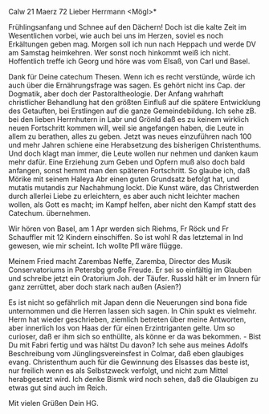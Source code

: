  Calw 21 Maerz 72
Lieber Herrmann <Mögl>*

Frühlingsanfang und Schnee auf den Dächern! Doch ist die kalte Zeit im Wesentlichen vorbei, wie auch bei uns im Herzen, soviel es noch Erkältungen geben mag. Morgen soll ich nun nach Heppach und werde DV am Samstag heimkehren. Wer sonst noch hinkommt weiß ich nicht. Hoffentlich treffe ich Georg und höre was vom Elsaß, von Carl und Basel.

Dank für Deine catechum Thesen. Wenn ich es recht verstünde, würde ich auch über die Ernährungsfrage was sagen. Es gehört nicht ins Cap. der Dogmatik, aber doch der Pastoraltheologie. Der Anfang wahrhaft christlicher Behandlung hat den größten Einfluß auf die spätere Entwicklung des Getauften, bei Erstlingen auf die ganze Gemeindebildung. Ich sehe zB. bei den lieben Herrnhutern in Labr und Grönld daß es zu keinem wirklich neuen Fortschritt kommen will, weil sie angefangen haben, die Leute in allem zu berathen, alles zu geben. Jetzt was neues einzuführen nach 100 und mehr Jahren schiene eine Herabsetzung des bisherigen Christenthums. Und doch klagt man immer, die Leute wollen nur nehmen und danken kaum mehr dafür. Eine Erziehung zum Geben und Opfern muß also doch bald anfangen, sonst hemmt man den späteren Fortschritt. So glaube ich, daß Mörike mit seinem Haleya Abr einen guten Grundsatz befolgt hat, und mutatis mutandis zur Nachahmung lockt. Die Kunst wäre, das Christwerden durch allerlei Liebe zu erleichtern, es aber auch nicht leichter machen wollen, als Gott es macht; im Kampf helfen, aber nicht den Kampf statt des Catechum. übernehmen.

Wir hören von Basel, am 1 Apr werden sich Riehms, Fr Röck und Fr Schauffler mit 12 Kindern einschiffen. So ist wohl R das letztemal in Ind gewesen, wie mir scheint. Ich wollte Pfl wäre flügge.

Meinem Fried macht Zarembas Neffe, Zaremba, Director des Musik Conservatoriums in Petersbg große Freude. Er sei so einfältig im Glauben und schreibe jetzt ein Oratorium Joh. der Täufer. Russld hält er im Innern für ganz zerrüttet, aber doch stark nach außen (Asien?)

Es ist nicht so gefährlich mit Japan denn die Neuerungen sind bona fide unternommen und die Herren lassen sich sagen. In Chin spukt es vielmehr. 
Herm hat wieder geschrieben, ziemlich betreten über meine Antworten, aber innerlich los von Haas der für einen Erzintriganten gelte. Um so curioser, daß er ihm sich so enthüllte, als könne er da was bekommen. - Bist Du mit Fabri fertig und was hältst Du davon? Ich sehe aus meines Adolfs Beschreibung vom Jünglingsvereinsfest in Colmar, daß eben glaubiges evang. Christenthum auch für die Gewinnung des Elsasses das beste ist, nur freilich wenn es als Selbstzweck verfolgt, und nicht zum Mittel herabgesetzt wird. Ich denke Bismk wird noch sehen, daß die Glaubigen zu etwas gut sind auch im Reich.

 Mit vielen Grüßen
 Dein HG.
